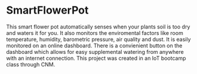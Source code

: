 # SmartFlowerPot
This smart flower pot automatically senses when your plants soil is too dry and waters it for you. It also monitors the enviromental factors like room temperature, humidity, barometric pressure, air quality and dust. It is easily monitored on an online dashboard. There is a convienient button on the dashboard which allows for easy supplemental watering from anywhere with an internet connection. This project was created in an IoT bootcamp class through CNM. 
